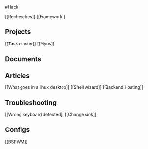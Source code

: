 #Hack

[[Recherches]]
[[Framework]]


## Projects
[[Task master]]
[[Myos]]

## Documents

## Articles
[[What goes in a linux desktop]]
[[Shell wizard]]
[[Backend Hosting]]

## Troubleshooting
[[Wrong keyboard detected]]
[[Change sink]]

## Configs
[[BSPWM]]
